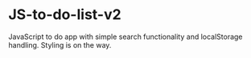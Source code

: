 # JS-to-do-list-v2
JavaScript to do app with simple search functionality and localStorage handling.
Styling is on the way.

